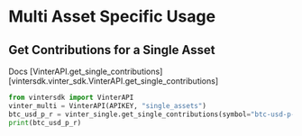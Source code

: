 # Multi Asset Specific Usage

## Get Contributions for a Single Asset

Docs [VinterAPI.get_single_contributions][vintersdk.vinter_sdk.VinterAPI.get_single_contributions]

```python
from vintersdk import VinterAPI
vinter_multi = VinterAPI(APIKEY, "single_assets")
btc_usd_p_r = vinter_single.get_single_contributions(symbol="btc-usd-p-r")
print(btc_usd_p_r)
```
